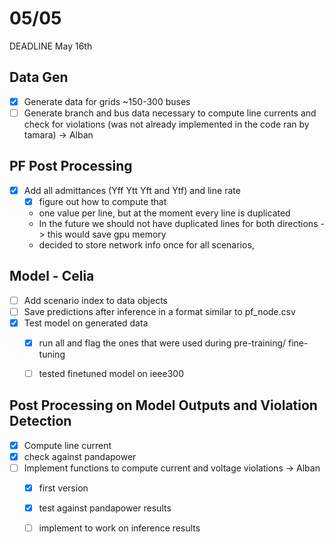 
# 05/05
DEADLINE May 16th

## Data Gen
- [x] Generate data for grids ~150-300 buses
- [ ] Generate branch and bus data necessary to compute line currents and check for violations (was not already implemented in the code ran by tamara) -> Alban
## PF Post Processing
- [x] Add all admittances (Yff Ytt Yft and Ytf) and line rate
	- [x] figure out how to compute that 
	- one value per line, but at the moment every line is duplicated 
	- In the future we should not have duplicated lines for both directions -> this would save gpu memory
	- decided to store network info once for all scenarios, 

## Model - Celia
- [ ] Add scenario index to data objects
- [ ] Save predictions after inference in a format similar to pf_node.csv
- [x] Test model on generated data
	- [x] run all and flag the ones that were used during pre-training/ fine-tuning
	- [ ] tested finetuned model on ieee300



## Post Processing on Model Outputs and Violation Detection
- [x] Compute line current 
- [x] check against pandapower
- [ ] Implement functions to compute current and voltage violations -> Alban 
	- [x] first version 
	- [x] test against pandapower results
	- [ ] implement to work on inference results






 


